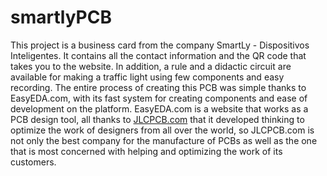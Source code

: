 # smartlyPCB
This project is a business card from the company SmartLy - Dispositivos Inteligentes. It contains all the contact information and the QR code that takes you to the website. In addition, a rule and a didactic circuit are available for making a traffic light using few components and easy recording. The entire process of creating this PCB was simple thanks to EasyEDA.com, with its fast system for creating components and ease of development on the platform. EasyEDA.com is a website that works as a PCB design tool, all thanks to <a href=“https://jlcpcb.com//“>JLCPCB.com</a> that it developed thinking to optimize the work of designers from all over the world, so JLCPCB.com is not only the best company for the manufacture of PCBs as well as the one that is most concerned with helping and optimizing the work of its customers.

